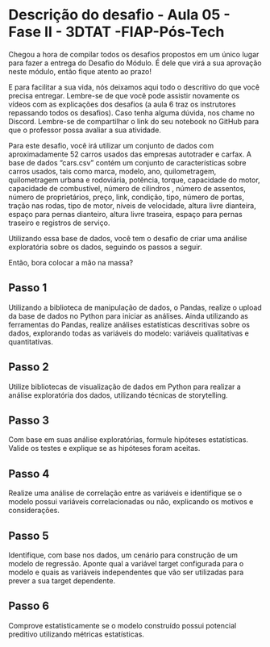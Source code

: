 # Descrição do desafio - Aula 05 - Fase II - 3DTAT -FIAP-Pós-Tech

Chegou a hora de compilar todos os desafios propostos em um único lugar para fazer a entrega do Desafio
do Módulo. É dele que virá a sua aprovação neste módulo, então fique atento ao prazo!

E para facilitar a sua vida, nós deixamos aqui todo o descritivo do que você precisa entregar. Lembre-se de que você pode assistir novamente os vídeos com as explicações dos desafios (a aula 6 traz os instrutores repassando todos os desafios). Caso tenha alguma dúvida, nos chame no Discord. Lembre-se de compartilhar o link do seu notebook no GitHub para que o professor possa avaliar a sua
atividade.

Para este desafio, você irá utilizar um conjunto de dados com aproximadamente 52 carros usados das empresas autotrader e carfax. A base de dados “cars.csv” contém um conjunto de características sobre carros usados, tais como marca, modelo, ano, quilometragem, quilometragem urbana e rodoviária, potência, torque, capacidade do motor, capacidade de combustível, número de cilindros , número de assentos, número de proprietários, preço, link, condição, tipo, número de portas, tração nas rodas, tipo de motor, níveis de velocidade, altura livre dianteira, espaço para pernas dianteiro, altura livre traseira, espaço para pernas traseiro e registros de serviço.

Utilizando essa base de dados, você tem o desafio de criar uma análise exploratória sobre os dados, seguindo os passos a seguir.

Então, bora colocar a mão na massa?

## Passo 1

Utilizando a biblioteca de manipulação de dados, o Pandas, realize o upload da base de dados no Python para iniciar as análises. Ainda utilizando as ferramentas do Pandas, realize análises estatísticas descritivas sobre os dados, explorando todas as variáveis do modelo: variáveis qualitativas e quantitativas.

## Passo 2

Utilize bibliotecas de visualização de dados em Python para realizar a análise exploratória dos dados, utilizando técnicas de storytelling.

## Passo 3

Com base em suas análise exploratórias, formule hipóteses estatísticas. Valide os testes e explique se as hipóteses foram aceitas.

## Passo 4

Realize uma análise de correlação entre as variáveis e identifique se o modelo possui variáveis correlacionadas ou não, explicando os motivos e considerações.

## Passo 5

Identifique, com base nos dados, um cenário para construção de um modelo de regressão. Aponte qual a variável target configurada para o modelo e quais as variáveis independentes que vão ser utilizadas para prever a sua target dependente.

## Passo 6

Comprove estatisticamente se o modelo construído possui potencial preditivo utilizando métricas estatísticas.
